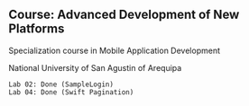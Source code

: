 ## Course: Advanced Development of New Platforms

Specialization course in Mobile Application Development

National University of San Agustin of Arequipa

```
Lab 02: Done (SampleLogin)
Lab 04: Done (Swift Pagination)
```

